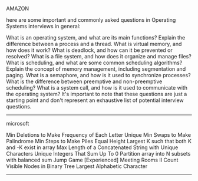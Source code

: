 
AMAZON

here are some important and commonly asked questions in Operating Systems interviews in general:

What is an operating system, and what are its main functions?
Explain the difference between a process and a thread.
What is virtual memory, and how does it work?
What is deadlock, and how can it be prevented or resolved?
What is a file system, and how does it organize and manage files?
What is scheduling, and what are some common scheduling algorithms?
Explain the concept of memory management, including segmentation and paging.
What is a semaphore, and how is it used to synchronize processes?
What is the difference between preemptive and non-preemptive scheduling?
What is a system call, and how is it used to communicate with the operating system?
It's important to note that these questions are just a starting point and don't represent an exhaustive list of potential interview questions.



-----------------------------------
microsoft 

Min Deletions to Make Frequency of Each Letter Unique
Min Swaps to Make Palindrome
Min Steps to Make Piles Equal Height
Largest K such that both K and -K exist in array
Max Length of a Concatenated String with Unique Characters
Unique Integers That Sum Up To 0
Partition array into N subsets with balanced sum
Jump Game [Experienced]
Meeting Rooms II
Count Visible Nodes in Binary Tree
Largest Alphabetic Character

---------------------------------------------------


